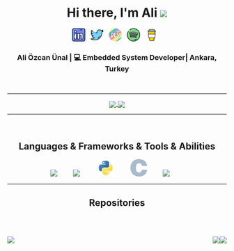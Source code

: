<div align="center">
    <h1>Hi there, I'm Ali <img src="https://media.giphy.com/media/hvRJCLFzcasrR4ia7z/giphy.gif" width="25px"> </h1>

</div>

<p align='center'>
    <a href="https://linkedin.com/in/aliozcanunal"><img height="30"
            src="https://raw.githubusercontent.com/8bithemant/8bithemant/master/linkedin.png?raw=true"></a>&nbsp;&nbsp;
    <a href="https://twitter.com/aozcanunal"><img height="30"
            src="https://raw.githubusercontent.com/8bithemant/8bithemant/master/twitter.png?raw=true"></a>&nbsp;&nbsp;
    <a href="#"><img height="30"
            src="https://raw.githubusercontent.com/8bithemant/8bithemant/master/devto.png?raw=true"></a>&nbsp;&nbsp;
    <a href="#"><img height="30"
            src="https://raw.githubusercontent.com/8bithemant/8bithemant/master/spotify.png?raw=true"></a>&nbsp;&nbsp;
    <a href="#t"><img height="30"
            src="https://raw.githubusercontent.com/8bithemant/8bithemant/master/coffee.jpg?raw=true"></a>&nbsp;&nbsp;
</p>


<div align="center">
    <h3>Ali Özcan Ünal | 💻 Embedded System Developer| Ankara, Turkey
        
</div>
<br />

<hr>

<p width="100%" align="center">
    <a align="left" href="https://github.com/anuraghazra/github-readme-stats" title="Go to Source">
        <img height=175 align="center"
            src="https://github-readme-stats.vercel.app/api?username=aliozcanunal&show_icons=true&theme=gotham">
    </a>
    <a align="right" href="https://github.com/anuraghazra/github-readme-stats">
        <img height=175 align="center"
            src="https://github-readme-stats.vercel.app/api/top-langs/?username=aliozcanunal&hide=c%23,powershell,java&title_color=2aa889&text_color=99d1ce&icon_color=2bbc8a&bg_color=0c1014&langs_count=8&layout=compact" />
    </a>
</p>

<hr>


<br />

<h2 align="center">Languages & Frameworks & Tools & Abilities</h2>

<p align="center">
    <img src="https://kicad.org/img/kicad_logo_small.png"
        width="60px">&nbsp;&nbsp;&nbsp;&nbsp;&nbsp;&nbsp;&nbsp;&nbsp;
    <img src="https://git-scm.com/images/logos/1color-darkbg@2x.png"
        width="60px">&nbsp;&nbsp;&nbsp;&nbsp;&nbsp;&nbsp;&nbsp;&nbsp;&nbsp;
    <img src="https://raw.githubusercontent.com/devicons/devicon/master/icons/python/python-original.svg"
        width="40px">&nbsp;&nbsp;&nbsp;&nbsp;&nbsp;&nbsp;&nbsp;&nbsp;
    <img src="https://raw.githubusercontent.com/devicons/devicon/master/icons/c/c-original.svg"
        width="40px">&nbsp;&nbsp;&nbsp;&nbsp;&nbsp;&nbsp;&nbsp;&nbsp;
    <img src="https://cdn.icon-icons.com/icons2/2107/PNG/512/file_type_vscode_icon_130084.png"
        width="40px">&nbsp;&nbsp;&nbsp;&nbsp;&nbsp;&nbsp;&nbsp;&nbsp;
</p>
<hr>

<h2 align="center">Repositories</h2>

<br><br>
<div>
    <p width="100%" align="center">
        <a align="left" href="https://github.com/aliozcanunal/8-Channel-Wireless-EEG" title="8-Channel-Wireless-EEG"><img
                align="left" height="115"
                src="https://github-readme-stats.vercel.app/api/pin/?username=aliozcanunal&repo=8-Channel-Wireless-EEG&theme=gotham"></a>
        <a align="right" href="https://github.com/aliozcanunal/Visualization-of-Covid-19-Data" title="Visualization-of-Covid-19-Data"><img
                align="right" height="115"
                src="https://github-readme-stats.vercel.app/api/pin/?username=aliozcanunal&repo=Visualization-of-Covid-19-Data&theme=gotham"></a>
       <a align="right" href="https://github.com/aliozcanunal/EEG-Symbols-and-Footprints" title="EEG-Symbols-and-Footprints"><img
                align="right" height="115"
                src="https://github-readme-stats.vercel.app/api/pin/?username=aliozcanunal&repo=EEG-Symbols-and-Footprints&theme=gotham"></a>
    </p>
</div>
<br><br>
<br><br>
<br><br>
<br><br>

